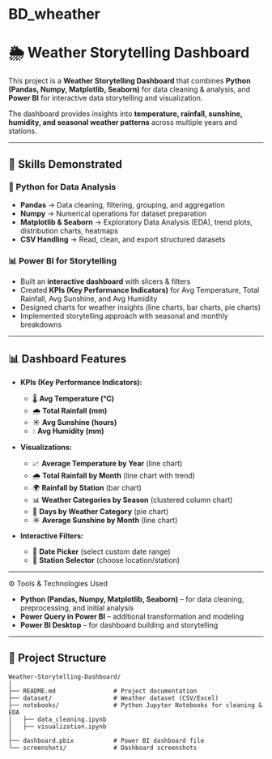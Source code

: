 # BD_wheather
# 🌦 Weather Storytelling Dashboard  

This project is a **Weather Storytelling Dashboard** that combines **Python (Pandas, Numpy, Matplotlib, Seaborn)** for data cleaning & analysis, and **Power BI** for interactive data storytelling and visualization.  

The dashboard provides insights into **temperature, rainfall, sunshine, humidity, and seasonal weather patterns** across multiple years and stations.  

---

## 🔧 Skills Demonstrated  

### 🐍 Python for Data Analysis  
- **Pandas** → Data cleaning, filtering, grouping, and aggregation  
- **Numpy** → Numerical operations for dataset preparation  
- **Matplotlib & Seaborn** → Exploratory Data Analysis (EDA), trend plots, distribution charts, heatmaps  
- **CSV Handling** → Read, clean, and export structured datasets  

### 📊 Power BI for Storytelling  
- Built an **interactive dashboard** with slicers & filters  
- Created **KPIs (Key Performance Indicators)** for Avg Temperature, Total Rainfall, Avg Sunshine, and Avg Humidity  
- Designed charts for weather insights (line charts, bar charts, pie charts)  
- Implemented storytelling approach with seasonal and monthly breakdowns  

---

## 📊 Dashboard Features  

- **KPIs (Key Performance Indicators):**
  - 🌡 **Avg Temperature (°C)**
  - 🌧 **Total Rainfall (mm)**
  - ☀️ **Avg Sunshine (hours)**
  - 💧 **Avg Humidity (mm)**  

- **Visualizations:**
  - 📈 **Average Temperature by Year** (line chart)  
  - 🌧 **Total Rainfall by Month** (line chart with trend)  
  - 🌍 **Rainfall by Station** (bar chart)  
  - 📊 **Weather Categories by Season** (clustered column chart)  
  - 🥧 **Days by Weather Category** (pie chart)  
  - ☀️ **Average Sunshine by Month** (line chart)  

- **Interactive Filters:**
  - 📅 **Date Picker** (select custom date range)  
  - 📍 **Station Selector** (choose location/station)  

---

⚙️ Tools & Technologies Used  

- **Python (Pandas, Numpy, Matplotlib, Seaborn)** – for data cleaning, preprocessing, and initial analysis  
- **Power Query in Power BI** – additional transformation and modeling  
- **Power BI Desktop** – for dashboard building and storytelling  

---

## 📂 Project Structure  

```plaintext
Weather-Storytelling-Dashboard/
│
├── README.md                # Project documentation
├── dataset/                 # Weather dataset (CSV/Excel)
├── notebooks/               # Python Jupyter Notebooks for cleaning & EDA
│   ├── data_cleaning.ipynb
│   ├── visualization.ipynb
│
├── dashboard.pbix           # Power BI dashboard file
└── screenshots/             # Dashboard screenshots
